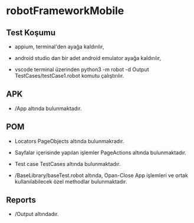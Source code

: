 # robotFrameworkMobile

## Test Koşumu

- appium, terminal'den ayağa kaldırılır,

- android studio dan bir adet android emulator ayağa kaldırılır,

- vscode terminal üzerinden python3 -m robot -d Output TestCases/testCase1.robot komutu çalıştırılır.

## APK

- /App altında bulunmaktadır.

## POM

- Locators PageObjects altında bulunmakradır.

- Sayfalar içerisinde yapılan işlemler PageActions altında bulunmaktadır.

- Test case TestCases altında bulunmaktadır.

- /BaseLibrary/baseTest.robot altında, Opan-Close App işlemleri ve ortak kullanılabilecek özel methodlar bulunmaktadır.

## Reports

-	/Output altındadır.
